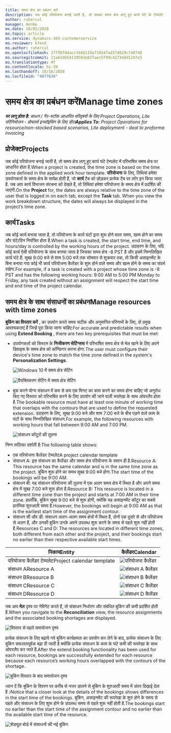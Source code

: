 ```yaml
---
title: समय क्षेत्र का प्रबंधन करें
description: जब कोई परियोजना बनाई जाती है, तो उसका समय क्षेत्र लागू हुए कार्य घंटे के टेम्पलेट में परिभाषित समय क्षेत्र पर आधारित होता है.
author: ruhercul
manager: Annbe
ms.date: 10/05/2020
ms.topic: article
ms.service: dynamics-365-customerservice
ms.reviewer: kfend
ms.author: ruhercul
ms.openlocfilehash: 27f58f0dacc3404119a719547ad374629c740740
ms.sourcegitcommit: 11a61db54119503e82faec5f99c4273e8d1247e5
ms.translationtype: HT
ms.contentlocale: hi-IN
ms.lasthandoff: 10/16/2020
ms.locfileid: "4077638"
---
```

# <a name="manage-time-zones"></a><span data-ttu-id="82779-103">समय क्षेत्र का प्रबंधन करें</span><span class="sxs-lookup"><span data-stu-id="82779-103">Manage time zones</span></span>

<span data-ttu-id="82779-104">_**पर लागू होता है:** साधन / गैर-स्टॉक आधारित परिदृश्यों के लिए Project Operations, Lite परिनियोजन - प्रोफार्मा इनवॉइसिंग के लिए डील_</span><span class="sxs-lookup"><span data-stu-id="82779-104">_**Applies To:** Project Operations for resource/non-stocked based scenarios, Lite deployment - deal to proforma invoicing_</span></span>


## <a name="projects"></a><span data-ttu-id="82779-105">प्रोजेक्ट</span><span class="sxs-lookup"><span data-stu-id="82779-105">Projects</span></span>

<span data-ttu-id="82779-106">जब कोई परियोजना बनाई जाती है, तो समय क्षेत्र लागू हुए कार्य घंटे टेम्पलेट में परिभाषित समय क्षेत्र पर आधारित होता है.</span><span class="sxs-lookup"><span data-stu-id="82779-106">When a project is created, the time zone is based on the time zone defined in the applied work hour template.</span></span> <span data-ttu-id="82779-107">**परियोजना** के लिए, तिथियां हमेशा उपयोगकर्ता के समय क्षेत्र के सापेक्ष होती हैं, जो **कार्य** टैब को छोड़कर प्रत्येक टैब पर लॉग इन किया जाता है. जब आप कार्य विभाजन संरचना को देखते हैं, तो तिथियां हमेशा परियोजना के समय क्षेत्र में प्रदर्शित की जाएंगी.</span><span class="sxs-lookup"><span data-stu-id="82779-107">On the **Project** for, the dates are always relative to the time zone of the user that is logged in on each tab, except the **Task** tab. When you view the work breakdown structure, the dates will always be displayed in the project’s time zone.</span></span>

## <a name="tasks"></a><span data-ttu-id="82779-108">कार्य</span><span class="sxs-lookup"><span data-stu-id="82779-108">Tasks</span></span>

<span data-ttu-id="82779-109">जब कोई कार्य बनाया जाता है, तो परियोजना के कार्य घंटों द्वारा शुरू होने वाला समय, खत्म होने का समय और घंटे/दिन नियंत्रित होता है.</span><span class="sxs-lookup"><span data-stu-id="82779-109">When a task is created, the start time, end time, and hours/day is controlled by the working hours of the project.</span></span> <span data-ttu-id="82779-110">उदाहरण के लिए, यदि कोई कार्य ऐसी परियोजना के साथ बनाया जाता है जिसका समय क्षेत्र -8 PST है और इसमें निम्नलिखित कार्य घंटे हैं: सुबह 9:00 बजे से शाम 5:00 बजे तक सोमवार से शुक्रवार तक, तो किसी असाइनमेंट के बिना बनाया गया कोई भी कार्य परियोजना कैलेंडर के शुरू होने वाले समय और खत्म होने के समय का संदर्भ रखेगा.</span><span class="sxs-lookup"><span data-stu-id="82779-110">For example, if a task is created with a project whose time zone is -8 PST and has the following working hours: 9:00 AM to 5:00 PM Monday to Friday, any task created without an assignment will respect the start time and end time of the project calendar.</span></span>

## <a name="manage-resources-with-time-zones"></a><span data-ttu-id="82779-111">समय क्षेत्र के साथ संसाधनों का प्रबंधन</span><span class="sxs-lookup"><span data-stu-id="82779-111">Manage resources with time zones</span></span>

<span data-ttu-id="82779-112">**बुकिंग का विस्तार करें** , का उपयोग करते समय सटीक और अनुमानित परिणामों के लिए, दो प्रमुख आवश्यकताएं हैं जिन्हें पूरा किया जाना चाहिए:</span><span class="sxs-lookup"><span data-stu-id="82779-112">For accurate and predictable results when using **Extend Booking** , there are two key prerequisites that must be met:</span></span>  

- <span data-ttu-id="82779-113">उपयोगकर्ता को सिस्टम के **निजीकरण सेटिंग्सस** में परिभाषित समय क्षेत्र से मेल खाने के लिए अपने डिवाइस के समय क्षेत्र को कॉन्फ़िगर करना होगा.</span><span class="sxs-lookup"><span data-stu-id="82779-113">The user must configure their device's time zone to match the time zone defined in the system's **Personalization Settings**.</span></span>
 
  ![Windows 10 में समय क्षेत्र सेटिंग](media/reconcile-assignments-03.png)

  ![वैयक्तिकरण सेटिंग में समय क्षेत्र सेटिंग](media/reconcile-assignments-04.png)
 
- <span data-ttu-id="82779-116">बुक करने योग्य संसाधन में कम से कम एक मिनट का काम करने का समय होना चाहिए जो अनुरोध किए गए विस्तार को परिभाषित करने के लिए उपयोग की जाने वाली रूपरेखा के साथ ओवरलैप होता है.</span><span class="sxs-lookup"><span data-stu-id="82779-116">The bookable resource must have at least one minute of working time that overlaps with the contours that are used to define the requested extension.</span></span> <span data-ttu-id="82779-117">उदाहरण के लिए, सुबह 9:00 बजे और शाम 7:00 बजे के बीच पड़ने वाले काम के घंटों के साथ निम्नलिखित संसाधन.</span><span class="sxs-lookup"><span data-stu-id="82779-117">For example, the following resources with working hours that fall between 9:00 AM and 7:00 PM.</span></span> 

  ![संसाधन कोंटूरों की तुलना](media/reconcile-assignments-05.png)

<span data-ttu-id="82779-119">निम्न तालिका दर्शाती है:</span><span class="sxs-lookup"><span data-stu-id="82779-119">The following table shows:</span></span>

- <span data-ttu-id="82779-120">एक परियोजना कैलेंडर टेम्पलेट</span><span class="sxs-lookup"><span data-stu-id="82779-120">A project calendar template</span></span>
- <span data-ttu-id="82779-121">संसाधन A: इस संसाधन का कैलेंडर और समय क्षेत्र परियोजना के समान ही है.</span><span class="sxs-lookup"><span data-stu-id="82779-121">Resource A: This resource has the same calendar and is in the same time zone as the project.</span></span> <span data-ttu-id="82779-122">बुकिंग शुरू होने का समय सुबह 9:00 बजे होगा.</span><span class="sxs-lookup"><span data-stu-id="82779-122">The start time of the bookings will be 9:00 AM.</span></span>
- <span data-ttu-id="82779-123">संसाधन बी: यह संसाधन परियोजना की तुलना में एक अलग समय क्षेत्र में स्थित है और अपने समय क्षेत्र में सुबह 7:00 बजे शुरू होता है.</span><span class="sxs-lookup"><span data-stu-id="82779-123">Resource B: This resource is located in a different time zone than the project and starts at 7:00 AM in their time zone.</span></span> <span data-ttu-id="82779-124">हालाँकि, बुकिंग सुबह 9:00 बजे से शुरू होगी, क्योंकि यह असाइनमेंट कोंटूर का सबसे प्रारंभिक शुरुआती समय है.</span><span class="sxs-lookup"><span data-stu-id="82779-124">However, the bookings will begin at 9:00 AM as that is the earliest start time of the assignment contour.</span></span>
- <span data-ttu-id="82779-125">संसाधन सी और डी: संसाधन अलग-अलग समय क्षेत्रों में स्थित हैं, दोनों एक दूसरे से और परियोजना से अलग हैं, और उनकी बुकिंग उनके अपने उपलब्ध शुरू करने के समय से पहले शुरू नहीं होती है.</span><span class="sxs-lookup"><span data-stu-id="82779-125">Resources C and D: The resources are located in different time zones, both different from each other and the project, and their bookings start no earlier than their respective available start times.</span></span>

|<span data-ttu-id="82779-126">निकाय</span><span class="sxs-lookup"><span data-stu-id="82779-126">Entity</span></span>  |<span data-ttu-id="82779-127">कैलेंडर</span><span class="sxs-lookup"><span data-stu-id="82779-127">Calendar</span></span>  |
|-|-|
|<span data-ttu-id="82779-128">परियोजना कैलेंडर टेम्पलेट</span><span class="sxs-lookup"><span data-stu-id="82779-128">Project calendar template</span></span>   | ![परियोजना कैलेंडर](media/reconcile-assignments-06.png) |
|<span data-ttu-id="82779-130">संसाधन A</span><span class="sxs-lookup"><span data-stu-id="82779-130">Resource A</span></span>  | ![संसाधन A कैलेंडर](media/reconcile-assignments-06.png) |
|<span data-ttu-id="82779-132">संसाधन B</span><span class="sxs-lookup"><span data-stu-id="82779-132">Resource B</span></span>  |  ![संसाधन B कैलेंडर](media/reconcile-assignments-07.png) |
|<span data-ttu-id="82779-134">संसाधन C</span><span class="sxs-lookup"><span data-stu-id="82779-134">Resource C</span></span>  |  ![संसाधन C कैलेंडर](media/reconcile-assignments-08.png) |
|<span data-ttu-id="82779-136">संसाधन D</span><span class="sxs-lookup"><span data-stu-id="82779-136">Resource D</span></span>  | ![संसाधन D कैलेंडर](media/reconcile-assignments-09.png)  |
 
<span data-ttu-id="82779-138">जब आप **मेल** दृश्य पर नेविगेट करते हैं, तो संसाधन निर्धारण और संबंधित बुकिंग की कमी प्रदर्शित होती है.</span><span class="sxs-lookup"><span data-stu-id="82779-138">When you navigate to the **Reconciliation** view, the resource assignments and the associated booking shortages are displayed.</span></span>

![विस्तार से पहले समायोजन दृश्य](media/reconcile-assignments-10.png)

<span data-ttu-id="82779-140">प्रत्येक संसाधन के लिए बढ़ाये गये बुकिंग कार्यक्षमता का उपयोग कर लेने के बाद, प्रत्येक संसाधन के लिए बुकिंग सफलतापूर्वक बढ़ा दी जाती है क्योंकि प्रत्येक संसाधन के काम के घंटे कमी की रूपरेखा के साथ ओवरलैप कर जाते हैं.</span><span class="sxs-lookup"><span data-stu-id="82779-140">After the extend booking functionality has been used for each resource, bookings are successfully extended for each resource because each resource’s working hours overlapped with the contours of the shortage.</span></span>

![बुकिंग विस्तार के बाद समायोजन दृश्य](media/reconcile-assignments-11.png) 

<span data-ttu-id="82779-142">ध्यान दें कि बुकिंग के विवरण पर करीब से नजर डालने से बुकिंग के शुरुआती समय में अंतर दिखाई देता है।</span><span class="sxs-lookup"><span data-stu-id="82779-142">Notice that a closer look at the details of the bookings shows differences in the start time of the bookings.</span></span> <span data-ttu-id="82779-143">बुकिंग, असाइनमेंट की रूपरेखा के शुरु होने के समय से पहले और संसाधन के लिए शुरू होने के उपलब्ध समय से पहले शुरू नहीं होती है.</span><span class="sxs-lookup"><span data-stu-id="82779-143">The bookings start no earlier than the start time of the assignment contour and no earlier than the available start time of the resource.</span></span>

![शेड्यूल बोर्ड में संसाधनों की नई बुकिंग](media/reconcile-assignments-12.png)
